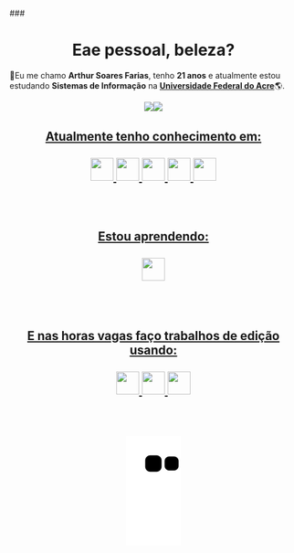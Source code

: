 ###<h1 align="center">Eae pessoal, beleza?</h1>

:scarf:Eu me chamo <strong>Arthur Soares Farias</strong>, tenho <strong>21 anos</strong> e atualmente estou estudando <strong>Sistemas de Informação</strong> na <strong><a href="https://www.ufac.br">Universidade Federal do Acre</a></strong>:earth_americas:.

<div align="center"><a href="https://github.com/ArthurSMK"><img height="180em" src="https://github-readme-stats.vercel.app/api/top-langs/?username=ArthurSMK&layout=compact&langs_count=7&theme=dracula"/><img height="180em" src="https://github-readme-stats.vercel.app/api?username=ArthurSMK&show_icons=true&theme=dracula&include_all_commits=true&count_private=true"/><div></div>

## Atualmente tenho conhecimento em: <br><br><div align="center"><img src="https://cdn.jsdelivr.net/gh/devicons/devicon/icons/html5/html5-original.svg" width="40" height="40"/> <img src="https://cdn.jsdelivr.net/gh/devicons/devicon/icons/css3/css3-original.svg" width="40" height="40"/> <img src="https://cdn.jsdelivr.net/gh/devicons/devicon/icons/javascript/javascript-original.svg" width="40" height="40"/> <img src="https://cdn.jsdelivr.net/gh/devicons/devicon/icons/cplusplus/cplusplus-original.svg" width="40" height="40"/> <img src="https://cdn.jsdelivr.net/gh/devicons/devicon/icons/wordpress/wordpress-original.svg" width="40" height="40"/></div><br><br>

## Estou aprendendo: <br><br><div align="center"><img src="https://cdn.jsdelivr.net/gh/devicons/devicon/icons/mysql/mysql-original-wordmark.svg" width="40" height="40"/></div><br><br>

## E nas horas vagas faço trabalhos de edição usando: <br><br><div align="center"><img src="https://cdn.jsdelivr.net/gh/devicons/devicon/icons/premierepro/premierepro-original.svg" width="40" height="40"/> <img src="https://cdn.jsdelivr.net/gh/devicons/devicon/icons/aftereffects/aftereffects-original.svg" width="40" height="40"/> <img src="https://cdn.jsdelivr.net/gh/devicons/devicon/icons/photoshop/photoshop-plain.svg" width="40" height="40"/></div><br><br>
          

![Snake Gif](https://github.com/ArthurSMK/ArthurSMK/blob/output/github-contribution-grid-snake.svg)

<!--
**ArthurSMK/ArthurSMK** is a ✨ _special_ ✨ repository because its `README.md` (this file) appears on your GitHub profile.

Here are some ideas to get you started:

- 🔭 I’m currently working on ...
- 🌱 I’m currently learning ...
- 👯 I’m looking to collaborate on ...
- 🤔 I’m looking for help with ...
- 💬 Ask me about ...
- 📫 How to reach me: ...
- 😄 Pronouns: ...
- ⚡ Fun fact: ...
-->

